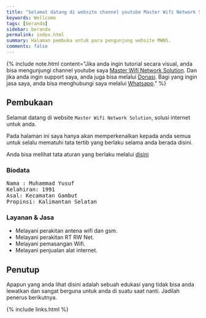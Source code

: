 ```yaml
---
title: "Selamat datang di website channel youtube Master Wifi Network Solution"
keywords: Wellcome
tags: [beranda]
sidebar: beranda
permalink: index.html
summary: Halaman pembuka untuk para pengunjung website MWNS.
comments: false
---
```


{% include note.html content="Jika anda ingin tutorial secara visual, anda bisa mengunjungi channel youtube saya <a alt='Master Wifi Network Solution' href='https://youtube.com/@masterwifinetworksolution'>Master Wifi Network Solution</a>. Dan jika anda ingin support saya, anda juga bisa melalui <a href='/donasi/'>Donasi</a>. Bagi yang ingin jasa saya, anda bisa menghubungi saya melalui <a href='https://wa.me/6287764241047'>Whatsapp</a>." %}

## Pembukaan

Selamat datang di website `Master Wifi Network Solution`, solusi internet untuk anda.

Pada halaman ini saya hanya akan memperkenalkan kepada anda semua untuk selalu mematuhi tata tertib yang berlaku selama anda berada disini.

Anda bisa melihat tata aturan yang berlaku melalui [disini](/privacy-policy)

### Biodata

<pre>
Nama : Muhammad Yusuf
Kelahiran: 1991
Asal: Kecamatan Gambut
Propinsi: Kalimantan Selatan
</pre>

### Layanan & Jasa

- Melayani perakitan antena wifi dan gsm.
- Melayani perakitan RT RW Net.
- Melayani pemasangan Wifi.
- Melayani penjualan alat internet.

## Penutup

Apapun yang anda lihat disini adalah sebuah edukasi yang tidak bisa anda lewatkan dan sangat berguna untuk anda di suatu saat nanti. Jadilah penerus berikutnya.

{% include links.html %}
